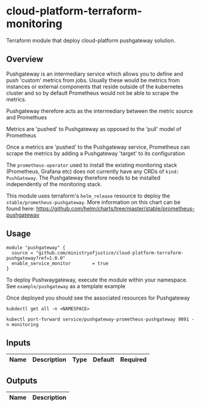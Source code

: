 # cloud-platform-terraform-monitoring

Terraform module that deploy cloud-platform pushgateway solution.

## Overview

Pushgateway is an intermediary service which allows you to define and push 'custom' metrics from jobs. Usually these would be metrics from instances or external components
that reside outside of the kubernetes cluster and so by default Prometheus would not be able to scrape the metrics. 

Pushgateway therefore acts as the intermediary between the metric source and Promethues

Metrics are 'pushed' to Pushgateway as opposed to the 'pull' model of Prometheus

Once a metrics are 'pushed' to the Pushgateway service, Prometheus can scrape the metrics by adding a Pushgateway 'target' to its configuration

The ```prometheus-operator``` used to install the existing monitoring stack (Prometheus, Grafana etc) does not currently have any CRDs of ```kind: PushGateway```.
The Pushgateway therefore needs to be installed independently of the monitoring stack.

This module uses terraform's ```helm_release``` resource to deploy the ```stable/prometheus-pushgateway```. More information on this chart can be found here:
https://github.com/helm/charts/tree/master/stable/prometheus-pushgateway

## Usage

```hcl
module "pushgateway" {
  source = "github.com/ministryofjustice/cloud-platform-terraform-pushgateway?ref=1.0.0"
  enable_service_monitor        = true
}
```

To deploy Pushwaygateway, execute the module within your namespace. See ```example/pushgateway``` as a template example

Once deployed you should see the associated resources for Pushgateway 

```kubdectl get all -n <NAMESPACE>```


``` kubectl port-forward service/pushgateway-prometheus-pushgateway 9091 -n monitoring ```


## Inputs

| Name                         | Description         | Type | Default | Required |
|------------------------------|---------------------|:----:|:-------:|:--------:|


## Outputs

| Name | Description |
|------|-------------|


